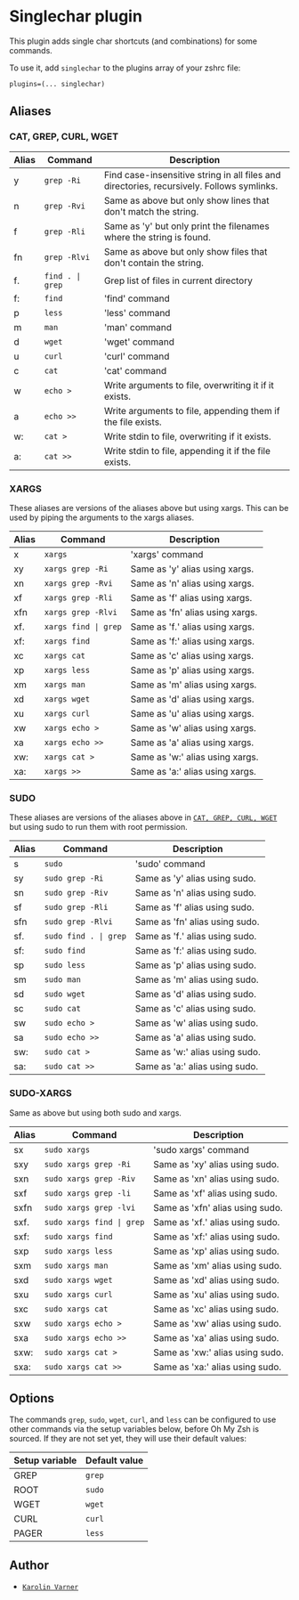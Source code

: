 # Singlechar plugin

This plugin adds single char shortcuts (and combinations) for some commands.

To use it, add `singlechar` to the plugins array of your zshrc file:

```
plugins=(... singlechar)
```

## Aliases

### CAT, GREP, CURL, WGET

| Alias | Command          | Description                                                                               |
| ----- | ---------------- | ----------------------------------------------------------------------------------------- |
| y     | `grep -Ri`       | Find case-insensitive string in all files and directories, recursively. Follows symlinks. |
| n     | `grep -Rvi`      | Same as above but only show lines that don't match the string.                            |
| f     | `grep -Rli`      | Same as 'y' but only print the filenames where the string is found.                       |
| fn    | `grep -Rlvi`     | Same as above but only show files that don't contain the string.                          |
| f.    | `find . \| grep` | Grep list of files in current directory                                                   |
| f:    | `find`           | 'find' command                                                                            |
| p     | `less`           | 'less' command                                                                            |
| m     | `man`            | 'man' command                                                                             |
| d     | `wget`           | 'wget' command                                                                            |
| u     | `curl`           | 'curl' command                                                                            |
| c     | `cat`            | 'cat' command                                                                             |
| w     | `echo >`         | Write arguments to file, overwriting it if it exists.                                     |
| a     | `echo >>`        | Write arguments to file, appending them if the file exists.                               |
| w:    | `cat >`          | Write stdin to file, overwriting if it exists.                                            |
| a:    | `cat >>`         | Write stdin to file, appending it if the file exists.                                     |

### XARGS

These aliases are versions of the aliases above but using xargs. This can be
used by piping the arguments to the xargs aliases.

| Alias | Command              | Description                     |
| ----- | -------------------- | ------------------------------- |
| x     | `xargs`              | 'xargs' command                 |
| xy    | `xargs grep -Ri`     | Same as 'y' alias using xargs.  |
| xn    | `xargs grep -Rvi`    | Same as 'n' alias using xargs.  |
| xf    | `xargs grep -Rli`    | Same as 'f' alias using xargs.  |
| xfn   | `xargs grep -Rlvi`   | Same as 'fn' alias using xargs. |
| xf.   | `xargs find \| grep` | Same as 'f.' alias using xargs. |
| xf:   | `xargs find`         | Same as 'f:' alias using xargs. |
| xc    | `xargs cat`          | Same as 'c' alias using xargs.  |
| xp    | `xargs less`         | Same as 'p' alias using xargs.  |
| xm    | `xargs man`          | Same as 'm' alias using xargs.  |
| xd    | `xargs wget`         | Same as 'd' alias using xargs.  |
| xu    | `xargs curl`         | Same as 'u' alias using xargs.  |
| xw    | `xargs echo >`       | Same as 'w' alias using xargs.  |
| xa    | `xargs echo >>`      | Same as 'a' alias using xargs.  |
| xw:   | `xargs cat >`        | Same as 'w:' alias using xargs. |
| xa:   | `xargs >>`           | Same as 'a:' alias using xargs. |

### SUDO

These aliases are versions of the aliases above in
[`CAT, GREP, CURL, WGET`](#cat-grep-curl-wget) but using sudo to run them with
root permission.

| Alias | Command               | Description                    |
| ----- | --------------------- | ------------------------------ |
| s     | `sudo`                | 'sudo' command                 |
| sy    | `sudo grep -Ri`       | Same as 'y' alias using sudo.  |
| sn    | `sudo grep -Riv`      | Same as 'n' alias using sudo.  |
| sf    | `sudo grep -Rli`      | Same as 'f' alias using sudo.  |
| sfn   | `sudo grep -Rlvi`     | Same as 'fn' alias using sudo. |
| sf.   | `sudo find . \| grep` | Same as 'f.' alias using sudo. |
| sf:   | `sudo find`           | Same as 'f:' alias using sudo. |
| sp    | `sudo less`           | Same as 'p' alias using sudo.  |
| sm    | `sudo man`            | Same as 'm' alias using sudo.  |
| sd    | `sudo wget`           | Same as 'd' alias using sudo.  |
| sc    | `sudo cat`            | Same as 'c' alias using sudo.  |
| sw    | `sudo echo >`         | Same as 'w' alias using sudo.  |
| sa    | `sudo echo >>`        | Same as 'a' alias using sudo.  |
| sw:   | `sudo cat >`          | Same as 'w:' alias using sudo. |
| sa:   | `sudo cat >>`         | Same as 'a:' alias using sudo. |

### SUDO-XARGS

Same as above but using both sudo and xargs.

| Alias | Command                   | Description                     |
| ----- | ------------------------- | ------------------------------- |
| sx    | `sudo xargs`              | 'sudo xargs' command            |
| sxy   | `sudo xargs grep -Ri`     | Same as 'xy' alias using sudo.  |
| sxn   | `sudo xargs grep -Riv`    | Same as 'xn' alias using sudo.  |
| sxf   | `sudo xargs grep -li`     | Same as 'xf' alias using sudo.  |
| sxfn  | `sudo xargs grep -lvi`    | Same as 'xfn' alias using sudo. |
| sxf.  | `sudo xargs find \| grep` | Same as 'xf.' alias using sudo. |
| sxf:  | `sudo xargs find`         | Same as 'xf:' alias using sudo. |
| sxp   | `sudo xargs less`         | Same as 'xp' alias using sudo.  |
| sxm   | `sudo xargs man`          | Same as 'xm' alias using sudo.  |
| sxd   | `sudo xargs wget`         | Same as 'xd' alias using sudo.  |
| sxu   | `sudo xargs curl`         | Same as 'xu' alias using sudo.  |
| sxc   | `sudo xargs cat`          | Same as 'xc' alias using sudo.  |
| sxw   | `sudo xargs echo >`       | Same as 'xw' alias using sudo.  |
| sxa   | `sudo xargs echo >>`      | Same as 'xa' alias using sudo.  |
| sxw:  | `sudo xargs cat >`        | Same as 'xw:' alias using sudo. |
| sxa:  | `sudo xargs cat >>`       | Same as 'xa:' alias using sudo. |

## Options

The commands `grep`, `sudo`, `wget`, `curl`, and `less` can be configured to use
other commands via the setup variables below, before Oh My Zsh is sourced. If
they are not set yet, they will use their default values:

| Setup variable | Default value |
| -------------- | ------------- |
| GREP           | `grep`        |
| ROOT           | `sudo`        |
| WGET           | `wget`        |
| CURL           | `curl`        |
| PAGER          | `less`        |

## Author

-   [`Karolin Varner`](https://github.com/koraa)

